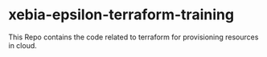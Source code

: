 # xebia-epsilon-terraform-training
This Repo contains the code related to terraform for provisioning resources in cloud.
